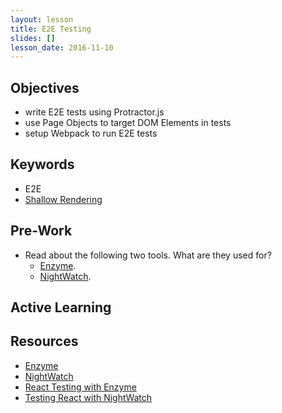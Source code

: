 ```yaml
---
layout: lesson
title: E2E Testing
slides: []
lesson_date: 2016-11-10
---
```


## Objectives

- write E2E tests using Protractor.js
- use Page Objects to target DOM Elements in tests
- setup Webpack to run E2E tests

## Keywords
- E2E
- [Shallow Rendering](http://airbnb.io/enzyme/docs/api/shallow.html)

## Pre-Work
- Read about the following two tools. What are they used for?
  - [Enzyme](http://airbnb.io/enzyme/).
  - [NightWatch](http://nightwatchjs.org/guide#guide).

## Active Learning



## Resources
- [Enzyme](http://airbnb.io/enzyme/)
- [NightWatch](http://nightwatchjs.org/guide#guide)
- [React Testing with Enzyme](http://brewhouse.io/2016/03/18/accelerate-your-react-testing-with-enzyme.html)
- [Testing React with NightWatch](https://www.syncano.io/blog/testing-syncano/)
